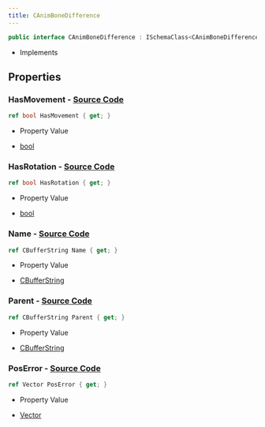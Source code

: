 ```yaml
---
title: CAnimBoneDifference
---
```


```csharp
public interface CAnimBoneDifference : ISchemaClass<CAnimBoneDifference>, ISchemaField, ISchemaClass, INativeHandle
```

- Implements

## Properties

### **HasMovement** - [Source Code](https://github.com/swiftly-solution/swiftlys2/blob/main/managed/src/SwiftlyS2.Generated/Schemas/Interfaces/CAnimBoneDifference.cs#L24)

```csharp
ref bool HasMovement { get; }
```

- Property Value

- [bool](https://learn.microsoft.com/dotnet/api/system.boolean)

### **HasRotation** - [Source Code](https://github.com/swiftly-solution/swiftlys2/blob/main/managed/src/SwiftlyS2.Generated/Schemas/Interfaces/CAnimBoneDifference.cs#L22)

```csharp
ref bool HasRotation { get; }
```

- Property Value

- [bool](https://learn.microsoft.com/dotnet/api/system.boolean)

### **Name** - [Source Code](https://github.com/swiftly-solution/swiftlys2/blob/main/managed/src/SwiftlyS2.Generated/Schemas/Interfaces/CAnimBoneDifference.cs#L16)

```csharp
ref CBufferString Name { get; }
```

- Property Value

- [CBufferString](/docs/api/shared/natives/cbufferstring)

### **Parent** - [Source Code](https://github.com/swiftly-solution/swiftlys2/blob/main/managed/src/SwiftlyS2.Generated/Schemas/Interfaces/CAnimBoneDifference.cs#L18)

```csharp
ref CBufferString Parent { get; }
```

- Property Value

- [CBufferString](/docs/api/shared/natives/cbufferstring)

### **PosError** - [Source Code](https://github.com/swiftly-solution/swiftlys2/blob/main/managed/src/SwiftlyS2.Generated/Schemas/Interfaces/CAnimBoneDifference.cs#L20)

```csharp
ref Vector PosError { get; }
```

- Property Value

- [Vector](/docs/api/shared/natives/vector)

